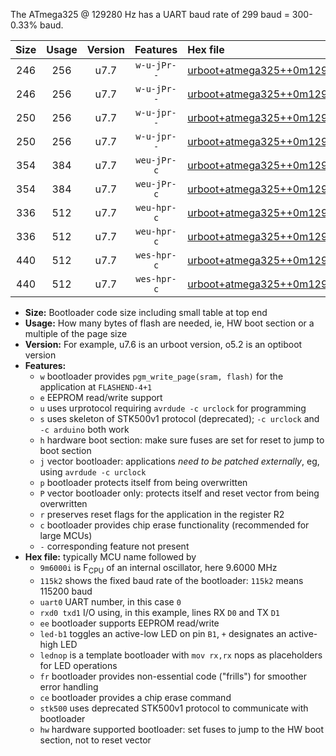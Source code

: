 The ATmega325 @ 129280 Hz has a UART baud rate of 299 baud = 300-0.33% baud.

|Size|Usage|Version|Features|Hex file|
|:-:|:-:|:-:|:-:|:--|
|246|256|u7.7|`w-u-jPr--`|[urboot+atmega325++0m129280i++++0k3_uart0_rxe0_txe1_led+b5.hex](https://raw.githubusercontent.com/stefanrueger/urboot.hex/main/mcus/atmega325/internal_oscillator/fint++0m129280_Hz/br++++0k3_bps/urboot+atmega325++0m129280i++++0k3_uart0_rxe0_txe1_led+b5.hex)|
|246|256|u7.7|`w-u-jPr--`|[urboot+atmega325++0m129280i++++0k3_uart0_rxe0_txe1_lednop.hex](https://raw.githubusercontent.com/stefanrueger/urboot.hex/main/mcus/atmega325/internal_oscillator/fint++0m129280_Hz/br++++0k3_bps/urboot+atmega325++0m129280i++++0k3_uart0_rxe0_txe1_lednop.hex)|
|250|256|u7.7|`w-u-jpr--`|[urboot+atmega325++0m129280i++++0k3_uart0_rxe0_txe1_led+b5_fr.hex](https://raw.githubusercontent.com/stefanrueger/urboot.hex/main/mcus/atmega325/internal_oscillator/fint++0m129280_Hz/br++++0k3_bps/urboot+atmega325++0m129280i++++0k3_uart0_rxe0_txe1_led+b5_fr.hex)|
|250|256|u7.7|`w-u-jpr--`|[urboot+atmega325++0m129280i++++0k3_uart0_rxe0_txe1_lednop_fr.hex](https://raw.githubusercontent.com/stefanrueger/urboot.hex/main/mcus/atmega325/internal_oscillator/fint++0m129280_Hz/br++++0k3_bps/urboot+atmega325++0m129280i++++0k3_uart0_rxe0_txe1_lednop_fr.hex)|
|354|384|u7.7|`weu-jPr-c`|[urboot+atmega325++0m129280i++++0k3_uart0_rxe0_txe1_ee_led+b5_fr_ce.hex](https://raw.githubusercontent.com/stefanrueger/urboot.hex/main/mcus/atmega325/internal_oscillator/fint++0m129280_Hz/br++++0k3_bps/urboot+atmega325++0m129280i++++0k3_uart0_rxe0_txe1_ee_led+b5_fr_ce.hex)|
|354|384|u7.7|`weu-jPr-c`|[urboot+atmega325++0m129280i++++0k3_uart0_rxe0_txe1_ee_lednop_fr_ce.hex](https://raw.githubusercontent.com/stefanrueger/urboot.hex/main/mcus/atmega325/internal_oscillator/fint++0m129280_Hz/br++++0k3_bps/urboot+atmega325++0m129280i++++0k3_uart0_rxe0_txe1_ee_lednop_fr_ce.hex)|
|336|512|u7.7|`weu-hpr-c`|[urboot+atmega325++0m129280i++++0k3_uart0_rxe0_txe1_ee_led+b5_fr_ce_hw.hex](https://raw.githubusercontent.com/stefanrueger/urboot.hex/main/mcus/atmega325/internal_oscillator/fint++0m129280_Hz/br++++0k3_bps/urboot+atmega325++0m129280i++++0k3_uart0_rxe0_txe1_ee_led+b5_fr_ce_hw.hex)|
|336|512|u7.7|`weu-hpr-c`|[urboot+atmega325++0m129280i++++0k3_uart0_rxe0_txe1_ee_lednop_fr_ce_hw.hex](https://raw.githubusercontent.com/stefanrueger/urboot.hex/main/mcus/atmega325/internal_oscillator/fint++0m129280_Hz/br++++0k3_bps/urboot+atmega325++0m129280i++++0k3_uart0_rxe0_txe1_ee_lednop_fr_ce_hw.hex)|
|440|512|u7.7|`wes-hpr-c`|[urboot+atmega325++0m129280i++++0k3_uart0_rxe0_txe1_ee_led+b5_fr_ce_stk500_hw.hex](https://raw.githubusercontent.com/stefanrueger/urboot.hex/main/mcus/atmega325/internal_oscillator/fint++0m129280_Hz/br++++0k3_bps/urboot+atmega325++0m129280i++++0k3_uart0_rxe0_txe1_ee_led+b5_fr_ce_stk500_hw.hex)|
|440|512|u7.7|`wes-hpr-c`|[urboot+atmega325++0m129280i++++0k3_uart0_rxe0_txe1_ee_lednop_fr_ce_stk500_hw.hex](https://raw.githubusercontent.com/stefanrueger/urboot.hex/main/mcus/atmega325/internal_oscillator/fint++0m129280_Hz/br++++0k3_bps/urboot+atmega325++0m129280i++++0k3_uart0_rxe0_txe1_ee_lednop_fr_ce_stk500_hw.hex)|

- **Size:** Bootloader code size including small table at top end
- **Usage:** How many bytes of flash are needed, ie, HW boot section or a multiple of the page size
- **Version:** For example, u7.6 is an urboot version, o5.2 is an optiboot version
- **Features:**
  + `w` bootloader provides `pgm_write_page(sram, flash)` for the application at `FLASHEND-4+1`
  + `e` EEPROM read/write support
  + `u` uses urprotocol requiring `avrdude -c urclock` for programming
  + `s` uses skeleton of STK500v1 protocol (deprecated); `-c urclock` and `-c arduino` both work
  + `h` hardware boot section: make sure fuses are set for reset to jump to boot section
  + `j` vector bootloader: applications *need to be patched externally*, eg, using `avrdude -c urclock`
  + `p` bootloader protects itself from being overwritten
  + `P` vector bootloader only: protects itself and reset vector from being overwritten
  + `r` preserves reset flags for the application in the register R2
  + `c` bootloader provides chip erase functionality (recommended for large MCUs)
  + `-` corresponding feature not present
- **Hex file:** typically MCU name followed by
  + `9m6000i` is F<sub>CPU</sub> of an internal oscillator, here 9.6000 MHz
  + `115k2` shows the fixed baud rate of the bootloader: `115k2` means 115200 baud
  + `uart0` UART number, in this case `0`
  + `rxd0 txd1` I/O using, in this example, lines RX `D0` and TX `D1`
  + `ee` bootloader supports EEPROM read/write
  + `led-b1` toggles an active-low LED on pin `B1`, `+` designates an active-high LED
  + `lednop` is a template bootloader with `mov rx,rx` nops as placeholders for LED operations
  + `fr` bootloader provides non-essential code ("frills") for smoother error handling
  + `ce` bootloader provides a chip erase command
  + `stk500` uses deprecated STK500v1 protocol to communicate with bootloader
  + `hw` hardware supported bootloader: set fuses to jump to the HW boot section, not to reset vector
